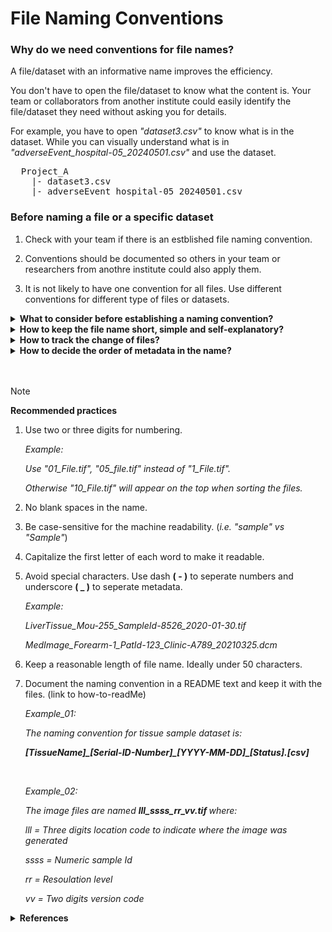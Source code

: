 # File Naming Conventions

### Why do we need conventions for file names?

A file/dataset with an informative name improves the efficiency.

You don't have to open the file/dataset to know what the content is. Your team or collaborators from another institute could easily identify the file/dataset they need without asking you for details. 

For example, you have to open _"dataset3.csv"_ to know what is in the dataset. While you can visually understand what is in _"adverseEvent_hospital-05_20240501.csv"_ and use the dataset. 
<pre>
  Project_A
    |- dataset3.csv    
    |- adverseEvent_hospital-05_20240501.csv
</pre>

### Before naming a file or a specific dataset

1. Check with your team if there is an estblished file naming convention.

2. Conventions should be documented so others in your team or researchers from anothre institute could also apply them. 

3. It is not likely to have one convention for all files. Use different conventions for different type of files or datasets.


<details>
<summary> <b>What to consider before establishing a naming convention?</b> </summary>
  
1. What distinct these files from other files? (Consider metadata like the content, date, location, etc.)

2. Pick three most important metadata. (It is not a "the more the merrier" situation)

3. The name should be human readable and contain enough information for visually scanning the files.


</details>

<details>
<summary> <b>How to keep the file name short, simple and self-explanatory?</b> </summary>
  
1. Use abbreviation or code.
   
   _Example:_

   _Labotory A = LabA, Project 2 = P2, Mouse with serial number 255 = MOU-255_
   

2. Document the chosen abbreviation and codes. Do not leave any "commonly known" abbreviation undocumented.

</details>

<details>
<summary> <b> How to track the change of files?</b> </summary>
  
1. Add version information. Could be number (_i.e. v1.2, v3.0_) or status (_i.e. \_processed, \_amended, \_raw_).

2. Add a date. Make sure the format of date is consistent. (_i.e. using YYYYMMDD or YYYY-MM-DD_)

</details>

<details>
<summary> <b> How to decide the order of metadata in the name?</b> </summary>
  
1. Place the most important metadata at the beginning.

2. How would you like to sort the files? _(i.e. alphabetically, numerically or chronologically)_

</details>
<br></br>

>[!NOTE]
><b> Recommended practices </b>
  
1. Use two or three digits for numbering.

   _Example:_

   _Use "01_File.tif", "05_file.tif" instead of "1_File.tif"._

   _Otherwise "10_File.tif" will appear on the top when sorting the files._

2. No blank spaces in the name.
   
3. Be case-sensitive for the machine readability. (_i.e. "sample" vs "Sample"_)

4. Capitalize the first letter of each word to make it readable.

5. Avoid special characters. Use dash <b>( - )</b> to seperate numbers and underscore <b>( _ )</b> to seperate metadata.

   _Example:_

   _LiverTissue\_Mou-255\_SampleId-8526\_2020-01-30.tif_
   
   _MedImage\_Forearm-1\_PatId-123\_Clinic-A789\_20210325.dcm_

6. Keep a reasonable length of file name. Ideally under 50 characters. 
    
7. Document the naming convention in a README text and keep it with the files. (link to how-to-readMe)
  
   _Example_01:_

   _The naming convention for tissue sample dataset is:_

   _<b>[TissueName]\_[Serial-ID-Number]\_[YYYY-MM-DD]\_[Status].[csv]</b>_
   
   <br>
   
   _Example_02:_

   _The image files are named <b> lll\_ssss\_rr\_vv.tif </b> where:_

     _lll = Three digits location code to indicate where the image was generated_

     _ssss = Numeric sample Id_

     _rr = Resoulation level_

     _vv = Two digits version code_


<details>
  <summary> <b>References</b> </summary>
<br>
  This page organized knowledge and experiences from following resources:

  1. [HMS RDM 2020 Workshop - How to name a file](https://www.youtube.com/watch?v=WKViHPvBo_Y&list=PLWIsV2soJK-VaW7IhxYyyOwiamjVV_FuB&index=87)
  
  2. [CDS - File Management](https://data.research.cornell.edu/data-management/storing-and-managing/file-management/)

</details>

